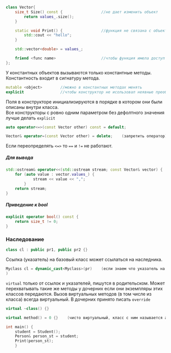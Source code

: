 ```cpp
class Vector{
	size_t Size() const {                 //не дает изменить объект
		return values_.size();
	}

	static void Print() {                 //функция не связана с объектами класса
		std::cout << "hello";
	}

	std::vector<double> = values_;

	friend <func name>                    //чтобы функция имела доступ к объектам класса
};
```


У константных объектов вызываются только константные методы. Константность входит в сигнатуру метода.

```cpp
mutable <object>        //можно в константных методах менять
explicit                //чтобы конструктор не исользовал неявные преобразования
```

Поля в конструкторе инициализируются в порядке в котором они были описаны внутри класса.  
Все конструкторы с ровно одним параметром без дефолтного значения лучше делать `explicit`

```cpp
auto operator<=>(const Vector other) const = default; 

Vector& operator=(const Vector other) = delete;    (запретить оператор)
```
Если переопределять `<=>` то `==` и `!=` не работают.

##### Для вывода
```cpp
std::ostream& operator<<(std::ostream stream; const Vector& vector) {
	for (auto value : vector.values_) {
			stream << value << ",";
		}
	return stream;
}
```

##### Приведение к bool
```cpp
explicit operator bool() const {
	return size_t != 0;
}
```

### Наследование
```cpp
class cl : public pr1, public pr2 {}
```
Ссылка (указатель) на базовый класс может ссылаться на наследника.

```cpp
Myclass cl = dynamic_cast<Myclass>(pr)    (если знаем что указатель на самом деле указывает на тип каста
)
```

`virtual` только от ссылок и указателей, пишутся в родительском. 
Может перехватывать такие же методы у дочерних если они экземпляры этих классов передаются. 
Вызов виртуальных методов (в том числе из класса) всегда виртуальный. В дочерних принято писать `override`

```cpp
virtual ~class() {}

virtual method() = 0 {}    (чисто виртуальный, класс с ним называется абстрактным)

int main() {
	student = Student();
	Person& person_st = student;
	Print(person_st);
	}
```

